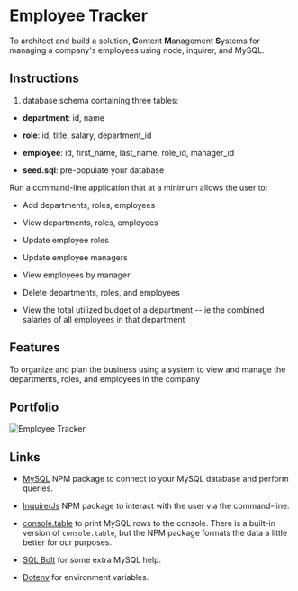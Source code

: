 # Employee Tracker

To architect and build a solution, **C**ontent **M**anagement **S**ystems for managing a company's employees using node, inquirer, and MySQL.

## Instructions

1. database schema containing three tables:

* **department**: id, name

* **role**: id, title, salary, department_id

* **employee**: id, first_name, last_name, role_id, manager_id

* **seed.sql**: pre-populate your database

Run a command-line application that at a minimum allows the user to:

  * Add departments, roles, employees

  * View departments, roles, employees

  * Update employee roles

  * Update employee managers

  * View employees by manager

  * Delete departments, roles, and employees

  * View the total utilized budget of a department -- ie the combined salaries of all employees in that department


## Features

To organize and plan the business using a system to view and manage the departments, roles, and employees in the company

## Portfolio

![Employee Tracker](assets/images/page.gif)


## Links

* [MySQL](https://www.npmjs.com/package/mysql) NPM package to connect to your MySQL database and perform queries.

* [InquirerJs](https://www.npmjs.com/package/inquirer/v/0.2.3) NPM package to interact with the user via the command-line.

* [console.table](https://www.npmjs.com/package/console.table) to print MySQL rows to the console. There is a built-in version of `console.table`, but the NPM package formats the data a little better for our purposes.

* [SQL Bolt](https://sqlbolt.com/) for some extra MySQL help.

* [Dotenv](https://www.npmjs.com/package/dotenv) for environment variables.

